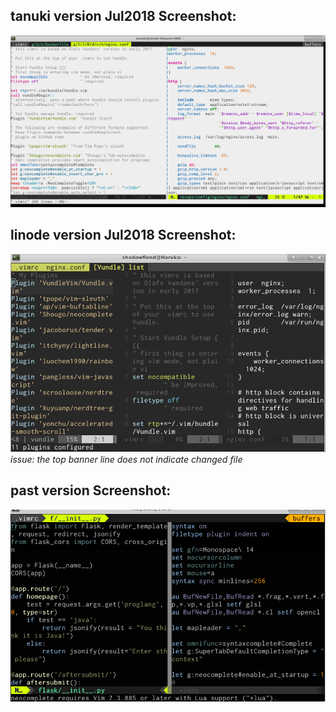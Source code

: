 ## tanuki version Jul2018 Screenshot:
![Sample PNG](/vimrc_v2.png "Screenshot")

## linode version Jul2018 Screenshot:
![Sample PNG](/vimrc_linodeJul2018.png "Screenshot")
*issue: the top banner line does not indicate changed file*

## past version Screenshot:
![Sample PNG](/vimrc_olaf2017.png "Screenshot")
